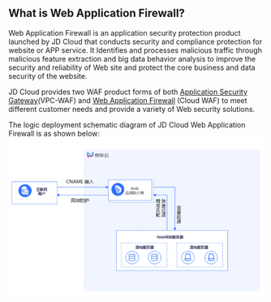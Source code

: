 ## What is Web Application Firewall?

Web Application Firewall is an application security protection product launched by JD Cloud that conducts security and compliance protection for website or APP service. It Identifies and processes malicious traffic through malicious feature extraction and big data behavior analysis to improve the security and reliability of Web site and protect the core business and data security of the website.

JD Cloud provides two WAF product forms of both [Application Security Gateway](https://docs.jdcloud.com/cn/application-security-gateway/product-overview)(VPC-WAF) and [Web Application Firewall](https://www.jdcloud.com/cn/products/web-application-firewall) (Cloud WAF) to meet different customer needs and provide a variety of Web security solutions.

The logic deployment schematic diagram of JD Cloud Web Application Firewall is as shown below:
![image.png](../../../../image/WAF/overview.png)


